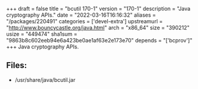 +++
draft = false
title = "bcutil 170-1"
version = "170-1"
description = "Java cryptography APIs."
date = "2022-03-16T16:16:32"
aliases = "/packages/220491"
categories = ['devel-extra']
upstreamurl = "http://www.bouncycastle.org/java.html"
arch = "x86_64"
size = "390212"
usize = "449474"
sha1sum = "9863b8c602eeb94e6a423be0ae1af63e2e173e70"
depends = "['bcprov']"
+++
Java cryptography APIs.

## Files: 
* /usr/share/java/bcutil.jar
